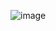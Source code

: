 ![image](https://github.com/Best19s/Calculator/assets/144438552/f68d3893-8dc8-44ec-b443-de14f04cb49e)

